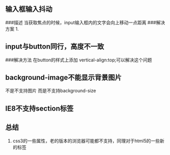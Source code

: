 ## 输入框输入抖动
###描述 
当获取焦点的时候，input输入框内的文字会向上移动一点距离
###解决方案
1. 


## input与button同行，高度不一致

###解决方法
在button的样式上添加 vertical-align:top;可以解决这个问题

## background-image不能显示背景图片
不是不支持图片  而是不支持background-size


## IE8不支持section标签



## 总结
1. css3的一些属性，老的版本的浏览器可能都不支持，同理对于html5的一些新的标签
